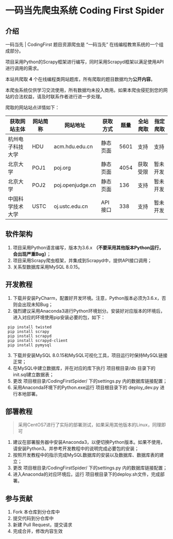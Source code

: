 # 一码当先爬虫系统 Coding First Spider

## 介绍

一码当先 | CodingFirst 题目资源爬虫是 “一码当先” 在线编程教育系统的一个组成部分。

项目采用Python的Scrapy框架进行编写，同时采用Scrapyd框架以满足使用API进行调用的需求。

本站共爬取 **4** 个在线编程类网站题库，所有爬取的题目数据均为**公开内容**。

本爬虫系统仅供学习交流使用，所有数据均未投入商用。如果本爬虫侵犯到您的网站的合法权益，请及时联系作者进行进一步处理。

爬取的网站站点详情如下：

获取网站主体 | 网站简称 |网站地址 | 获取方式 | 题量 | 全站爬取 | 指定爬取 
---|---|---|---|---|---|---
杭州电子科技大学 | HDU | acm.hdu.edu.cn | 静态页面 | 5601 | 支持 | 支持
北京大学 | POJ1 | poj.org | 静态页面 | 4054  | 获取受限 | 暂未开发
北京大学 | POJ2 | poj.openjudge.cn | 静态页面 | 136 |  支持 | 暂未开发
中国科学技术大学 | USTC | oj.ustc.edu.cn | API接口 | 338 | 支持 |暂未开发


## 软件架构

1. 项目采用Python语言编写，版本为3.6.x **（不要采用其他版本Python运行，会出现严重Bug）**；
2. 项目采用Scrapy爬虫框架，并集成到Scrapyd中，提供API接口调用；
3. 关系型数据库采用MySQL 8.0.15。

## 开发教程

1. 下载并安装PyCharm，配置好开发环境。注意，Python版本必须为3.6.x，否则会出现未知Bug；
2. 强烈建议采用Anaconda3进行Python环境划分。安装好对应版本的环境后，进入对应的环境使用pip安装必要的包，如下：
```
 pip install twisted
 pip install scrapy
 pip install scrapyd
 pip install scrapyd-client
 pip install pymysql
```
3. 下载并安装MySQL 8.0.15和MySQL可视化工具，项目运行时保持MySQL链接正常；
4. 在MySQL中建立数据库，并在对应的库下执行 项目根目录/db 目录下的 init.sql建立数据表；
5. 更改 项目根目录/CodingFirstSpider/ 下的settings.py 内的数据库链接配置；
6. 采用Anaconda环境下的Python.exe运行 项目根目录下的 deploy_dev.py 进行本地部署。

## 部署教程
> 采用CentOS7进行了实际的部署测试，如果采用其他版本的Linux，同理即可
1. 建议在部署服务器中安装Anaconda3，以便切换Python版本。如果不使用，请安装Python3。并参考开发教程中的说明完成必要包的安装；
2. 按照开发教程中的指示完成MySQL数据库的安装以及数据库、数据库表的建立；
3. 更改 项目根目录/CodingFirstSpider/ 下的settings.py 内的数据库链接配置；
4. 进入Anaconda的对应环境后，运行 项目根目录下的deploy.sh文件，完成部署。

## 参与贡献
1. Fork 本仓库到分仓库中
2. 提交代码到分仓库中
3. 新建 Pull Request，提交请求
4. 完成合并，修改内容生效